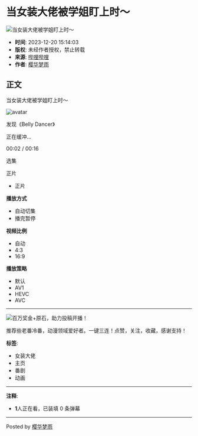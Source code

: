 # 当女装大佬被学姐盯上时～

![当女装大佬被学姐盯上时～](//i2.hdslb.com/bfs/archive/706b974767c7a4f38281de5f8158374ffe7c7d54.jpg@100w_100h_1c.webp)

-   **时间**: 2023-12-20 15:14:03
-   **版权**: 未经作者授权，禁止转载
-   **来源**: [哔哩哔哩](//www.bilibili.com)
-   **作者**: [樱华梦雨](//space.bilibili.com/3493085822585490)

## 正文

当女装大佬被学姐盯上时～

![avatar](//i0.hdslb.com/bfs/face/5aa25e3431686b1a853e5c268f8a7bfe070028ff.jpg@96w.webp)

发现《Belly Dancer》

正在缓冲...

00:02 / 00:16

选集

正片

-   正片

**播放方式**  
- 自动切集 
- 播完暂停

**视频比例**  
- 自动 
- 4:3 
- 16:9

**播放策略**  
- 默认 
- AV1 
- HEVC 
- AVC

---

![百万奖金+原石，助力投稿开播！](//i0.hdslb.com/bfs/activity-plat/d3917510f3cc9746a29931fd6c9d4ee88820cdf3.jpg@640w_200h_!web-video-activity-cover.webp)

推荐些老番冷番，动漫领域爱好者。一键三连！点赞，关注，收藏，感谢支持！

**标签**: 
- 女装大佬
- 主页
- 番剧
- 动画

---

**注释**: 
- **1**人正在看，已装填 0 条弹幕

---

Posted by [樱华梦雨](//space.bilibili.com/3493085822585490)
